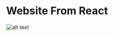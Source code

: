 # Website From React 

![alt text](https://media.licdn.com/dms/image/D4D22AQG4-SH8eQlWYg/feedshare-shrink_2048_1536/0/1682755840228?e=1685577600&v=beta&t=ybuYgJrd6bd75LOP3yAv1D-K5MvvKvX_Hr-dfSKygGE "Logo Website From React")
